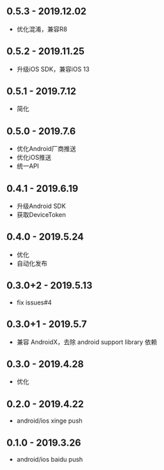 ## 0.5.3 - 2019.12.02

* 优化混淆，兼容R8

## 0.5.2 - 2019.11.25

* 升级iOS SDK，兼容iOS 13

## 0.5.1 - 2019.7.12

* 简化

## 0.5.0 - 2019.7.6

* 优化Android厂商推送
* 优化iOS推送
* 统一API

## 0.4.1 - 2019.6.19

* 升级Android SDK
* 获取DeviceToken

## 0.4.0 - 2019.5.24

* 优化
* 自动化发布

## 0.3.0+2 - 2019.5.13

* fix issues#4

## 0.3.0+1 - 2019.5.7

* 兼容 AndroidX，去除 android support library 依赖

## 0.3.0 - 2019.4.28

* 优化

## 0.2.0 - 2019.4.22

* android/ios xinge push

## 0.1.0 - 2019.3.26

* android/ios baidu push
